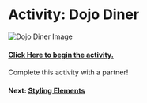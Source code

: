 # Activity: Dojo Diner
![Dojo Diner Image](http://s3.amazonaws.com/General_V88/boomyeah/company_1055/chapter_2330/handouts/chapter2330_8287_diner.png "Dojo Diner")

#### [Click Here to begin the activity.](http://algorithms.dojo.news/static/dojo-diner/index.html)

Complete this activity with a partner!

#### Next: [Styling Elements](./styling_elements.md)